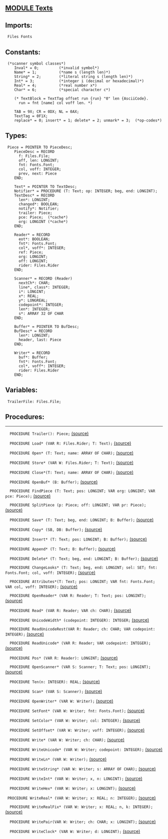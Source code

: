 
## [MODULE Texts](https://github.com/io-core/Edit/blob/main/Texts.Mod)

  ## Imports:
` Files Fonts`

## Constants:
```
 (*scanner symbol classes*)
    Inval* = 0;         (*invalid symbol*)
    Name* = 1;          (*name s (length len)*)
    String* = 2;        (*literal string s (length len)*)
    Int* = 3;           (*integer i (decimal or hexadecimal)*)
    Real* = 4;          (*real number x*)
    Char* = 6;          (*special character c*)

    (* TextBlock = TextTag offset run {run} "0" len {AsciiCode}.
      run = fnt [name] col voff len. *)

    TAB = 9X; CR = 0DX; NL = 0AX; 
    TextTag = 0F1X;
    replace* = 0; insert* = 1; delete* = 2; unmark* = 3;  (*op-codes*)

```
## Types:
```
 Piece = POINTER TO PieceDesc;
    PieceDesc = RECORD
      f: Files.File;
      off, len: LONGINT;
      fnt: Fonts.Font;
      col, voff: INTEGER;
      prev, next: Piece
    END;

    Text* = POINTER TO TextDesc;
    Notifier* = PROCEDURE (T: Text; op: INTEGER; beg, end: LONGINT);
    TextDesc* = RECORD
      len*: LONGINT;
      changed*: BOOLEAN;
      notify*: Notifier;
      trailer: Piece;
      pce: Piece;  (*cache*)
      org: LONGINT (*cache*)
    END;

    Reader* = RECORD
      eot*: BOOLEAN;
      fnt*: Fonts.Font;
      col*, voff*: INTEGER;
      ref: Piece;
      org: LONGINT;
      off: LONGINT;
      rider: Files.Rider
    END;

    Scanner* = RECORD (Reader)
      nextCh*: CHAR;
      line*, class*: INTEGER;
      i*: LONGINT;
      x*: REAL;
      y*: LONGREAL;
      codepoint*: INTEGER;
      len*: INTEGER;
      s*: ARRAY 32 OF CHAR
    END;

    Buffer* = POINTER TO BufDesc;
    BufDesc* = RECORD
      len*: LONGINT;
      header, last: Piece
    END;

    Writer* = RECORD
      buf*: Buffer;
      fnt*: Fonts.Font;
      col*, voff*: INTEGER;
      rider: Files.Rider
    END;     

```
## Variables:
```
 TrailerFile: Files.File;

```
## Procedures:
---

`  PROCEDURE Trailer(): Piece;` [(source)](https://github.com/io-core/Edit/blob/main/Texts.Mod#L81)


`  PROCEDURE Load* (VAR R: Files.Rider; T: Text);` [(source)](https://github.com/io-core/Edit/blob/main/Texts.Mod#L87)


`  PROCEDURE Open* (T: Text; name: ARRAY OF CHAR);` [(source)](https://github.com/io-core/Edit/blob/main/Texts.Mod#L113)


`  PROCEDURE Store* (VAR W: Files.Rider; T: Text);` [(source)](https://github.com/io-core/Edit/blob/main/Texts.Mod#L131)


`  PROCEDURE Close*(T: Text; name: ARRAY OF CHAR);` [(source)](https://github.com/io-core/Edit/blob/main/Texts.Mod#L165)


`  PROCEDURE OpenBuf* (B: Buffer);` [(source)](https://github.com/io-core/Edit/blob/main/Texts.Mod#L173)


`  PROCEDURE FindPiece (T: Text; pos: LONGINT; VAR org: LONGINT; VAR pce: Piece);` [(source)](https://github.com/io-core/Edit/blob/main/Texts.Mod#L178)


`  PROCEDURE SplitPiece (p: Piece; off: LONGINT; VAR pr: Piece);` [(source)](https://github.com/io-core/Edit/blob/main/Texts.Mod#L190)


`  PROCEDURE Save* (T: Text; beg, end: LONGINT; B: Buffer);` [(source)](https://github.com/io-core/Edit/blob/main/Texts.Mod#L205)


`  PROCEDURE Copy* (SB, DB: Buffer);` [(source)](https://github.com/io-core/Edit/blob/main/Texts.Mod#L223)


`  PROCEDURE Insert* (T: Text; pos: LONGINT; B: Buffer);` [(source)](https://github.com/io-core/Edit/blob/main/Texts.Mod#L232)


`  PROCEDURE Append* (T: Text; B: Buffer);` [(source)](https://github.com/io-core/Edit/blob/main/Texts.Mod#L251)


`  PROCEDURE Delete* (T: Text; beg, end: LONGINT; B: Buffer);` [(source)](https://github.com/io-core/Edit/blob/main/Texts.Mod#L255)


`  PROCEDURE ChangeLooks* (T: Text; beg, end: LONGINT; sel: SET; fnt: Fonts.Font; col, voff: INTEGER);` [(source)](https://github.com/io-core/Edit/blob/main/Texts.Mod#L273)


`  PROCEDURE Attributes*(T: Text; pos: LONGINT; VAR fnt: Fonts.Font; VAR col, voff: INTEGER);` [(source)](https://github.com/io-core/Edit/blob/main/Texts.Mod#L290)


`  PROCEDURE OpenReader* (VAR R: Reader; T: Text; pos: LONGINT);` [(source)](https://github.com/io-core/Edit/blob/main/Texts.Mod#L297)


`  PROCEDURE Read* (VAR R: Reader; VAR ch: CHAR);` [(source)](https://github.com/io-core/Edit/blob/main/Texts.Mod#L304)


`  PROCEDURE UnicodeWidth* (codepoint: INTEGER): INTEGER;` [(source)](https://github.com/io-core/Edit/blob/main/Texts.Mod#L315)


`  PROCEDURE ReadUnicodeRest(VAR R: Reader; ch: CHAR; VAR codepoint: INTEGER);` [(source)](https://github.com/io-core/Edit/blob/main/Texts.Mod#L325)


`  PROCEDURE ReadUnicode* (VAR R: Reader; VAR codepoint: INTEGER);` [(source)](https://github.com/io-core/Edit/blob/main/Texts.Mod#L348)


`  PROCEDURE Pos* (VAR R: Reader): LONGINT;` [(source)](https://github.com/io-core/Edit/blob/main/Texts.Mod#L354)


`  PROCEDURE OpenScanner* (VAR S: Scanner; T: Text; pos: LONGINT);` [(source)](https://github.com/io-core/Edit/blob/main/Texts.Mod#L360)


`  PROCEDURE Ten(n: INTEGER): REAL;` [(source)](https://github.com/io-core/Edit/blob/main/Texts.Mod#L368)


`  PROCEDURE Scan* (VAR S: Scanner);` [(source)](https://github.com/io-core/Edit/blob/main/Texts.Mod#L378)


`  PROCEDURE OpenWriter* (VAR W: Writer);` [(source)](https://github.com/io-core/Edit/blob/main/Texts.Mod#L445)


`  PROCEDURE SetFont* (VAR W: Writer; fnt: Fonts.Font);` [(source)](https://github.com/io-core/Edit/blob/main/Texts.Mod#L451)


`  PROCEDURE SetColor* (VAR W: Writer; col: INTEGER);` [(source)](https://github.com/io-core/Edit/blob/main/Texts.Mod#L455)


`  PROCEDURE SetOffset* (VAR W: Writer; voff: INTEGER);` [(source)](https://github.com/io-core/Edit/blob/main/Texts.Mod#L459)


`  PROCEDURE Write* (VAR W: Writer; ch: CHAR);` [(source)](https://github.com/io-core/Edit/blob/main/Texts.Mod#L463)


`  PROCEDURE WriteUnicode* (VAR W: Writer; codepoint: INTEGER);` [(source)](https://github.com/io-core/Edit/blob/main/Texts.Mod#L476)


`  PROCEDURE WriteLn* (VAR W: Writer);` [(source)](https://github.com/io-core/Edit/blob/main/Texts.Mod#L496)


`  PROCEDURE WriteString* (VAR W: Writer; s: ARRAY OF CHAR);` [(source)](https://github.com/io-core/Edit/blob/main/Texts.Mod#L500)


`  PROCEDURE WriteInt* (VAR W: Writer; x, n: LONGINT);` [(source)](https://github.com/io-core/Edit/blob/main/Texts.Mod#L506)


`  PROCEDURE WriteHex* (VAR W: Writer; x: LONGINT);` [(source)](https://github.com/io-core/Edit/blob/main/Texts.Mod#L522)


` PROCEDURE WriteReal* (VAR W: Writer; x: REAL; n: INTEGER);` [(source)](https://github.com/io-core/Edit/blob/main/Texts.Mod#L533)


`  PROCEDURE WriteRealFix* (VAR W: Writer; x: REAL; n, k: INTEGER);` [(source)](https://github.com/io-core/Edit/blob/main/Texts.Mod#L563)


`  PROCEDURE WritePair(VAR W: Writer; ch: CHAR; x: LONGINT);` [(source)](https://github.com/io-core/Edit/blob/main/Texts.Mod#L584)


`  PROCEDURE WriteClock* (VAR W: Writer; d: LONGINT);` [(source)](https://github.com/io-core/Edit/blob/main/Texts.Mod#L589)

